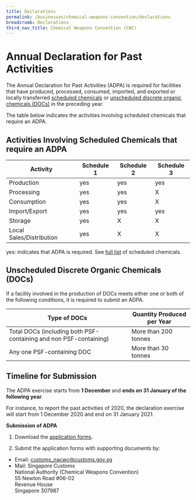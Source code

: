 ```yaml
---
title: Declarations
permalink: /businesses/chemical-weapons-convention/declarations
breadcrumb: Declarations
third_nav_title: Chemical Weapons Convention (CWC)
---
```


# Annual Declaration for Past Activities

The Annual Declaration for Past Activities (ADPA) is required for facilities that have produced, processed, consumed, imported, and exported or locally transferred  [scheduled chemicals](https://www.customs.gov.sg/businesses/chemical-weapons-convention/controlled-chemicals#sc) or  [unscheduled discrete organic chemicals (DOCs)](https://www.customs.gov.sg/businesses/chemical-weapons-convention/controlled-chemicals#udoc)  in the preceding year.

The table below indicates the activities involving scheduled chemicals that require an ADPA.

## Activities Involving Scheduled Chemicals that require an ADPA

| Activity | Schedule 1 | Schedule 2 | Schedule 3 |
|----------|------------|------------|------------|
| Production | yes | yes | yes |
| Processing | yes | yes | X |
| Consumption | yes | yes | X |
| Import/Export | yes | yes | yes |
| Storage | yes | X | X |
| Local Sales/Distribution | yes | X | X |

yes: indicates that ADPA is required.  See [full list](https://www.customs.gov.sg/-/media/cus/files/business/chemical-weapons-convention/guidetonacwclicencewithschchemlist.pdf?la=en&hash=BB1E42B4501617DFDA8B2AC9F57BED5D57FFDE34) of scheduled chemicals.

## Unscheduled Discrete Organic Chemicals (DOCs)

If a facility involved in the production of DOCs meets either one or both of the following conditions, it is required to submit an ADPA.

| Type of DOCs | Quantity Produced per Year |
|--------------|----------------------------|
| Total DOCs (including both PSF-containing and non PSF-containing) | More than 200 tonnes |
| Any one PSF-containing DOC | More than 30 tonnes |

## Timeline for Submission

The ADPA exercise starts from  **1 December**  and  **ends on 31 January of the following year**.

For instance, to report the past activities of 2020, the declaration exercise will start from 1 December 2020 and end on 31 January 2021.

**Submission of ADPA**

1) Download the  [application forms](https://www.customs.gov.sg/eservices/customs-forms-and-service-links#adpa).

2) Submit the application forms with supporting documents by:

-   Email:  [customs_nacwc@customs.gov.sg](mailto:customs_nacwc@customs.gov.sg2)
-   Mail: Singapore Customs  
    National Authority (Chemical Weapons Convention)  
    55 Newton Road #06-02  
    Revenue House  
    Singapore 307987

